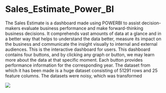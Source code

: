 # Sales_Estimate_Power_BI

The Sales Estimate is a dashboard made using POWERBI to assist decision-makers evaluate business performance and make forward-thinking business decisions. It comprehends vast amounts of data at a glance and in a better way that helps to understand the data better, measure its impact on the business and communicate the insight visually to internal and external audiences. 
This is the interactive dashboard for users. This dashboard contains four buttons, and by clicking any graph or button, we may learn more about the data at that specific moment. Each button provides performance information for the corresponding year. 
The dataset from which it has been made is a huge dataset consisting of 51291 rows and 25 feature columns. The datasets were noisy, which was transformed

<img src="https://user-images.githubusercontent.com/83163103/188327551-61698c20-f618-42e8-9d8b-9567be0dcde8.PNG" >
